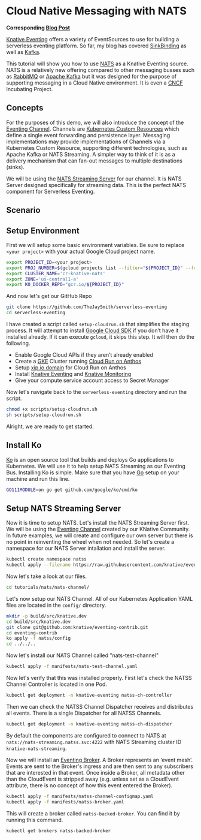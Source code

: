 # Cloud Native Messaging with NATS

__Corresponding [Blog Post](https://thejaysmith.com/titles/serverlessjay/serverless-eventing:-cloud-native-messaging-with-nats/ "Blog Post")__

[Knative Eventing](https://knative.dev/docs/eventing/) offers a variety of EventSources to use for building a serverless eventing platform. So far, my blog has covered [SinkBinding](https://thejaysmith.com/titles/blogroll/serverless-eventing-sinkbinding-101/) as well as [Kafka](https://thejaysmith.com/titles/serverlessjay/serverless-eventing-modernizing-legacy-streaming-with-kafka/, "Kafka").

This tutorial will show you how to use [NATS](https://nats.io/) as a Knative Eventing source. NATS is a relatively new offering compared to other messaging busses such as [RabbitMQ](https://rabbitmq.com, "RabbitMQ") or [Apache Kafka](https://kafka.apache.org, "Apache Kafka") but it was designed for the purpose of supporting messaging in a Cloud Native environment. It is even a [CNCF](https://cncf.io, "CNCF") Incubating Project.

## Concepts

For the purposes of this demo, we will also introduce the concept of the [Eventing Channel](https://knative.dev/docs/eventing/channels/default-channels/, "Eventing Channel"). Channels are [Kubernetes Custom Resources](https://kubernetes.io/docs/concepts/extend-kubernetes/api-extension/custom-resources/, "Kubernetes Custom Resources") which define a single event forwarding and persistence layer. Messaging implementations may provide implementations of Channels via a Kubernetes Custom Resource, supporting different technologies, such as Apache Kafka or NATS Streaming. A simpler way to think of it is as a delivery mechanism that can fan-out messages to multiple destinations (sinks).

We will be using the [NATS Streaming Server](https://docs.nats.io/nats-streaming-concepts/intro, "NATS Streaming Server") for our channel. It is NATS Server designed specifically for streaming data. This is the perfect NATS component for Serverless Eventing.

## Scenario

## Setup Environment

First we will setup some basic environment variables. Be sure to replace `<your project>` with your actual Google Cloud project name.

```bash
export PROJECT_ID=<your project>
export PROJ_NUMBER=$(gcloud projects list --filter="${PROJECT_ID}" --format="value(PROJECT_NUMBER)")
export CLUSTER_NAME='cr-knative-nats'
export ZONE='us-central1-a'
export KO_DOCKER_REPO="gcr.io/${PROJECT_ID}"
```

And now let's get our GitHub Repo

```bash
git clone https://github.com/TheJaySmith/serverless-eventing
cd serverless-eventing
```

I have created a script called `setup-cloudrun.sh` that simplifies the staging process. It will attempt to install [Google Cloud SDK](https://cloud.google.com/sdk/) if you don’t have it installed already. If it can execute `gcloud`, it skips this step. It will then do the following.

- Enable Google Cloud APIs if they aren’t already enabled
- Create a [GKE](https://cloud.google.com/kubernetes-engine) Cluster running [Cloud Run on Anthos](https://cloud.google.com/anthos/run)
- Setup [xip.io domain](https://cloud.google.com/run/docs/gke/default-domain) for Cloud Run on Anthos
- Install [Knative Eventing](https://knative.dev/docs/eventing/) and [Knative Monitoring](https://knative.dev/docs/serving/installing-logging-metrics-traces/)
- Give your compute service account access to Secret Manager

Now let's navigate back to the `serverless-eventing` directory and run the script.

```bash
chmod +x scripts/setup-cloudrun.sh
sh scripts/setup-cloudrun.sh
```

Alright, we are ready to get started.

## Install Ko

[Ko](https://github.com/google/ko, "Ko") is an open source tool that builds and deploys Go applications to Kubernetes. We will use it to help setup NATS Streaming as our Eventing Bus. Installing Ko is simple. Make sure that you have [Go](https://golang.org/, "Go") setup on your machine and run this line.

```bash
GO111MODULE=on go get github.com/google/ko/cmd/ko
```

## Setup NATS Streaming Server

Now it is time to setup NATS. Let's install the NATS Streaming Server first. We will be using the [Eventing Channel](https://github.com/knative/eventing-contrib/blob/release-0.16/natss/config/README.md, "Eventing Channel") created by our KNative Community. In future examples, we will create and configure our own server but there is no point in reinventing the wheel when not needed. So let's create a namespace for our NATS Server intallation and install the server.

```bash
kubectl create namespace natss
kubectl apply --filename https://raw.githubusercontent.com/knative/eventing-contrib/master/natss/config/broker/natss.yaml
```

Now let's take a look at our files.

```bash
cd tutorials/nats/nats-channel/
```

Let's now setup our NATS Channel. All of our Kubernetes Application YAML files are located in the `config/` directory.

<!--
```bash
kubectl apply -f config/
```
-->

```bash
mkdir -p build/src/knative.dev
cd build/src/knative.dev
git clone git@github.com:knative/eventing-contrib.git
cd eventing-contrib
ko apply -f natss/config
cd ../../..
```

Now let's install our NATS Channel called "nats-test-channel"

```bash
kubectl apply -f manifests/nats-test-channel.yaml
```

Now let's verify that this was installed properly. First let's check the NATSS Channel Controller is located in one Pod.

```bash
kubectl get deployment -n knative-eventing natss-ch-controller
```

Then we can check the NATSS Channel Dispatcher receives and distributes all events. There is a single Dispatcher for all NATSS Channels.

```bash
kubectl get deployment -n knative-eventing natss-ch-dispatcher
```

By default the components are configured to connect to NATS at `nats://nats-streaming.natss.svc:4222` with NATS Streaming cluster ID `knative-nats-streaming`.

Now we will install an [Eventing Broker](https://knative.dev/development/eventing/broker/, "Eventing Broker"). A Broker represents an ‘event mesh’. Events are sent to the Broker's ingress and are then sent to any subscribers that are interested in that event. Once inside a Broker, all metadata other than the CloudEvent is stripped away (e.g. unless set as a CloudEvent attribute, there is no concept of how this event entered the Broker).

```bash
kubectl apply -f manifests/natss-channel-configmap.yaml
kubectl apply -f manifests/natss-broker.yaml
```

This will create a broker called `natss-backed-broker`. You can find it by running this command.

```bash
kubectl get brokers natss-backed-broker
```
